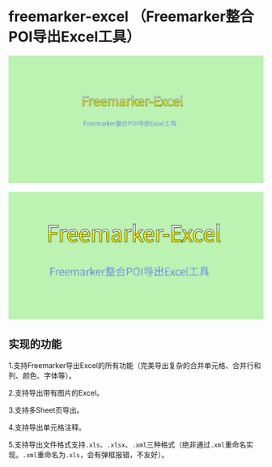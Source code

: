 # freemarker-excel （Freemarker整合POI导出Excel工具）
![LOGO](https://github.com/541211190/freemarker-excel/blob/master/img/Freemarker-Excel.png)


![LOGO2](https://github.com/541211190/freemarker-excel/blob/master/Freemarker-Excel.png)

## 实现的功能

1.支持Freemarker导出Excel的所有功能（完美导出复杂的合并单元格、合并行和列、颜色、字体等）。

2.支持导出带有图片的Excel。

3.支持多Sheet页导出。

4.支持导出单元格注释。

5.支持导出文件格式支持`.xls`、`.xlsx`、`.xml`三种格式（绝非通过`.xml`重命名实现。`.xml`重命名为`.xls`，会有弹框报错，不友好）。
